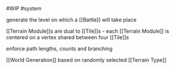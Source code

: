 #WIP
#system

generate the level on which a [[Battle]] will take place

[[Terrain Module]]s are dual to [[Tile]]s - each [[Terrain Module]] is centered on a vertex shared between four [[Tile]]s

enforce path lengths, counts and branching

[[World Generation]] based on randomly selected [[Terrain Type]]
